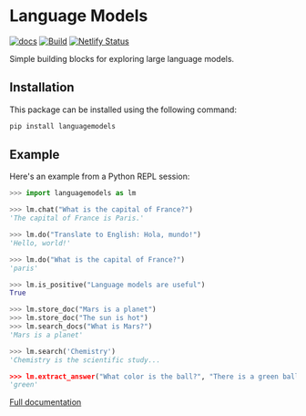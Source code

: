 Language Models
===============

[![docs](https://img.shields.io/badge/docs-online-brightgreen)](https://languagemodels.netlify.app/)
[![Build](https://github.com/jncraton/languagemodels/actions/workflows/build.yml/badge.svg)](https://github.com/jncraton/languagemodels/actions/workflows/build.yml)
[![Netlify Status](https://api.netlify.com/api/v1/badges/722e625a-c6bc-4373-bd88-c017adc58c00/deploy-status)](https://app.netlify.com/sites/languagemodels/deploys)

Simple building blocks for exploring large language models.

Installation
------------

This package can be installed using the following command:

```sh
pip install languagemodels
```

Example
-------

Here's an example from a Python REPL session:

```python
>>> import languagemodels as lm

>>> lm.chat("What is the capital of France?")
'The capital of France is Paris.'

>>> lm.do("Translate to English: Hola, mundo!")
'Hello, world!'

>>> lm.do("What is the capital of France?")
'paris'

>>> lm.is_positive("Language models are useful")
True

>>> lm.store_doc("Mars is a planet")
>>> lm.store_doc("The sun is hot")
>>> lm.search_docs("What is Mars?")
'Mars is a planet'

>>> lm.search('Chemistry')
'Chemistry is the scientific study...

>>> lm.extract_answer("What color is the ball?", "There is a green ball and a red box")
'green'
```

[Full documentation](https://languagemodels.netlify.app/)

